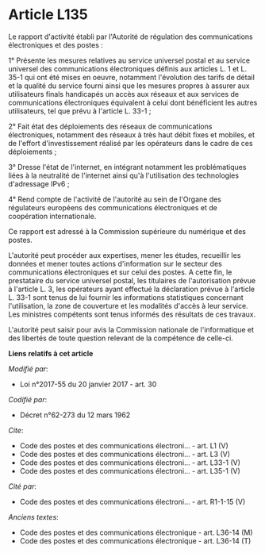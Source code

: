 # Article L135

Le rapport d'activité établi par l'Autorité de régulation des communications électroniques et des postes : 

1° Présente les mesures relatives au service universel postal et au service universel des communications électroniques
définis aux articles L. 1 et L. 35-1 qui ont été mises en oeuvre, notamment l'évolution des tarifs de détail et la qualité du
service fourni ainsi que les mesures propres à assurer aux utilisateurs finals handicapés un accès aux réseaux et aux
services de communications électroniques équivalent à celui dont bénéficient les autres utilisateurs, tel que prévu à
l'article L. 33-1 ; 

2° Fait état des déploiements des réseaux de communications électroniques, notamment des réseaux à très haut débit fixes et
mobiles, et de l'effort d'investissement réalisé par les opérateurs dans le cadre de ces déploiements ; 

3° Dresse l'état de l'internet, en intégrant notamment les problématiques liées à la neutralité de l'internet ainsi qu'à
l'utilisation des technologies d'adressage IPv6 ; 

4° Rend compte de l'activité de l'autorité au sein de l'Organe des régulateurs européens des communications électroniques et
de coopération internationale. 

Ce rapport est adressé à la Commission supérieure du numérique et des postes. 

L'autorité peut procéder aux expertises, mener les études, recueillir les données et mener toutes actions d'information sur
le secteur des communications électroniques et sur celui des postes. A cette fin, le prestataire du service universel postal,
les titulaires de l'autorisation prévue à l'article L. 3, les opérateurs ayant effectué la déclaration prévue à l'article L.
33-1 sont tenus de lui fournir les informations statistiques concernant l'utilisation, la zone de couverture et les modalités
d'accès à leur service. Les ministres compétents sont tenus informés des résultats de ces travaux. 

L'autorité peut saisir pour avis la Commission nationale de l'informatique et des libertés de toute question relevant de la
compétence de celle-ci.

**Liens relatifs à cet article**

_Modifié par_:

  - Loi n°2017-55 du 20 janvier 2017 - art. 30

_Codifié par_:

  - Décret n°62-273 du 12 mars 1962

_Cite_:

  - Code des postes et des communications électroni... - art. L1 (V)
  - Code des postes et des communications électroni... - art. L3 (V)
  - Code des postes et des communications électroni... - art. L33-1 (V)
  - Code des postes et des communications électroni... - art. L35-1 (V)

_Cité par_:

  - Code des postes et des communications électroni... - art. R1-1-15 (V)

_Anciens textes_:

  - Code des postes et des communications électronique - art. L36-14 (M)
  - Code des postes et des communications électronique - art. L36-14 (T)
